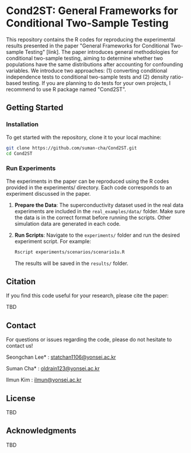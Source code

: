 # Cond2ST: General Frameworks for Conditional Two-Sample Testing

This repository contains the R codes for reproducing the experimental results presented in the paper "General Frameworks for Conditional Two-sample Testing" [link]. 
The paper introduces general methodologies for conditional two-sample testing, aiming to determine whether two populations have the same distributions after accounting for confounding variables. We introduce two approaches: (1) converting conditional independence tests to conditional two-sample tests and (2) density ratio-based testing. If you are planning to do tests for your own projects, I recommend to use R package named "Cond2ST". 

## Getting Started 

### Installation

To get started with the repository, clone it to your local machine:

```sh
git clone https://github.com/suman-cha/Cond2ST.git
cd Cond2ST
```

### Run Experiments

The experiments in the paper can be reproduced using the R codes provided in the experiments/ directory. Each code corresponds to an experiment discussed in the paper.

1. **Prepare the Data**: The superconductivity dataset used in the real data experiments are included in the `real_examples/data/` folder. Make sure the data is in the correct format before running the scripts. Other simulation data are generated in each code. 

2. **Run Scripts**: Navigate to the `experiments/` folder and run the desired experiment script. For example:
   ```sh
   Rscript experiments/scenarios/scenario1u.R
   ```
   The results will be saved in the `results/` folder.



## Citation

If you find this code useful for your research, please cite the paper:

TBD

## Contact

For questions or issues regarding the code, please do not hesitate to contact us!

Seongchan Lee* : statchan1106@yonsei.ac.kr

Suman Cha* : oldrain123@yonsei.ac.kr 

Ilmun Kim : ilmun@yonsei.ac.kr 

## License

TBD

## Acknowledgments

TBD
